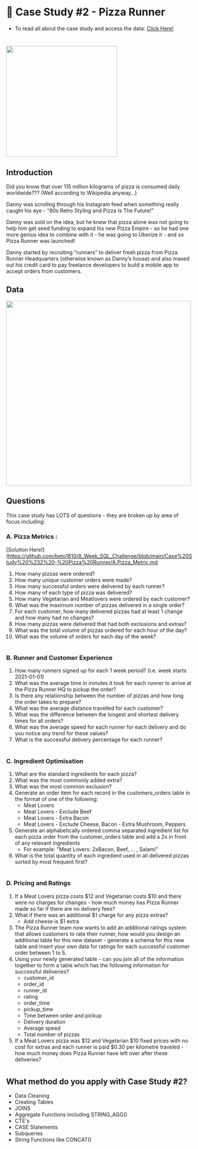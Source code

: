 # 🍕 Case Study #2 - Pizza Runner

- To read all about the case study and access the data: [Click Here!](https://8weeksqlchallenge.com/case-study-2/)

#
<img width="300" src="https://user-images.githubusercontent.com/94410139/158215978-83465a74-7ccf-457a-8770-f1bdaa0b5343.png">

## Introduction
Did you know that over 115 million kilograms of pizza is consumed daily worldwide??? (Well according to Wikipedia anyway…)

Danny was scrolling through his Instagram feed when something really caught his eye - “80s Retro Styling and Pizza Is The Future!”

Danny was sold on the idea, but he knew that pizza alone was not going to help him get seed funding to expand his new Pizza Empire - so he had one more genius idea to combine with it - he was going to Uberize it - and so Pizza Runner was launched!

Danny started by recruiting “runners” to deliver fresh pizza from Pizza Runner Headquarters (otherwise known as Danny’s house) and also maxed out his credit card to pay freelance developers to build a mobile app to accept orders from customers.

## Data 

<img width="500" src="https://user-images.githubusercontent.com/94410139/158216376-6b51187b-95ec-48f0-9c58-e912d9f1b035.png">

## Questions

This case study has LOTS of questions - they are broken up by area of focus including:

### A. Pizza Metrics : 
[Solution Here!] (https://github.com/beto1810/8_Week_SQL_Challenge/blob/main/Case%20Study%20%232%20-%20Pizza%20Runner/A.Pizza_Metric.md
1. How many pizzas were ordered?
2. How many unique customer orders were made?
3. How many successful orders were delivered by each runner?
4. How many of each type of pizza was delivered?
5. How many Vegetarian and Meatlovers were ordered by each customer?
6. What was the maximum number of pizzas delivered in a single order?
7. For each customer, how many delivered pizzas had at least 1 change and how many had no changes?
8. How many pizzas were delivered that had both exclusions and extras?
9. What was the total volume of pizzas ordered for each hour of the day?
10. What was the volume of orders for each day of the week?
#
### B. Runner and Customer Experience

1. How many runners signed up for each 1 week period? (i.e. week starts 2021-01-01)
2. What was the average time in minutes it took for each runner to arrive at the Pizza Runner HQ to pickup the order?
3. Is there any relationship between the number of pizzas and how long the order takes to prepare?
4. What was the average distance travelled for each customer?
5. What was the difference between the longest and shortest delivery times for all orders?
6. What was the average speed for each runner for each delivery and do you notice any trend for these values?
7. What is the successful delivery percentage for each runner?

#
### C. Ingredient Optimisation

1. What are the standard ingredients for each pizza?
2. What was the most commonly added extra?
3. What was the most common exclusion?
4. Generate an order item for each record in the customers_orders table in the format of one of the following:
      - Meat Lovers
      - Meat Lovers - Exclude Beef
      - Meat Lovers - Extra Bacon
      - Meat Lovers - Exclude Cheese, Bacon - Extra Mushroom, Peppers
5. Generate an alphabetically ordered comma separated ingredient list for each pizza order from the customer_orders table and add a 2x in front of any relevant ingredients
      - For example: "Meat Lovers: 2xBacon, Beef, ... , Salami"
6. What is the total quantity of each ingredient used in all delivered pizzas sorted by most frequent first?

#
### D. Pricing and Ratings

1. If a Meat Lovers pizza costs $12 and Vegetarian costs $10 and there were no charges for changes - how much money has Pizza Runner made so far if there are no delivery fees?
2. What if there was an additional $1 charge for any pizza extras?
      - Add cheese is $1 extra
3. The Pizza Runner team now wants to add an additional ratings system that allows customers to rate their runner, how would you design an additional table for this new dataset - generate a schema for this new table and insert your own data for ratings for each successful customer order between 1 to 5.
4. Using your newly generated table - can you join all of the information together to form a table which has the following information for successful deliveries?
      - customer_id
      - order_id
      - runner_id
      - rating
      - order_time
      - pickup_time
      - Time between order and pickup
      - Delivery duration
      - Average speed
      - Total number of pizzas
5. If a Meat Lovers pizza was $12 and Vegetarian $10 fixed prices with no cost for extras and each runner is paid $0.30 per kilometre traveled - how much money does Pizza Runner have left over after these deliveries?

#
## What method do you apply with Case Study #2?

- Data Cleaning
- Creating Tables
- JOINS
- Aggregate Functions including STRING_AGG()
- CTE's
- CASE Statements
- Subqueries
- String Functions like CONCAT() 

